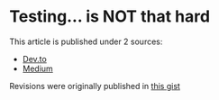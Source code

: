 # Testing… is NOT that hard

This article is published under 2 sources:

* [Dev.to](https://dev.to/sierisimo/testing-is-not-that-hard-54e7)
* [Medium](https://medium.com/@sierisimo/testing-is-not-that-hard-12e87dce158)

Revisions were originally published in [this gist](https://gist.github.com/sierisimo/97bb7501aa4855721a37ed8d598743c6)
